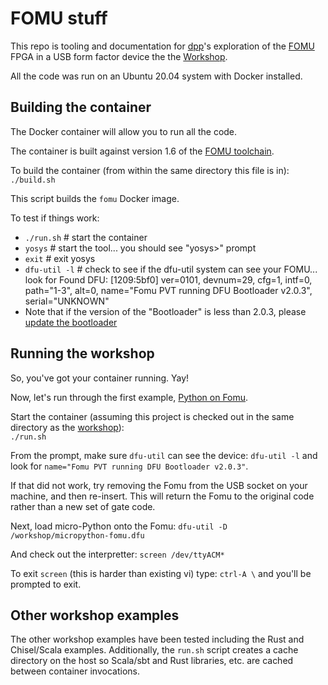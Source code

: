 # FOMU stuff

This repo is tooling and documentation for [dpp](https://twitter.com/dpp)'s
exploration of the [FOMU](https://tomu.im/fomu.html) FPGA in a USB form factor
device the the [Workshop](https://workshop.fomu.im/en/latest/index.html).


All the code was run on an Ubuntu 20.04 system with Docker
installed.

## Building the container

The Docker container will allow you to run all the code.

The container is built against version 1.6 of the [FOMU toolchain](https://github.com/im-tomu/fomu-toolchain/tree/v1.6).

To build the container (from within the same directory
this file is in): `./build.sh`

This script builds the `fomu` Docker image.

To test if things work:

* `./run.sh` # start the container
* `yosys` # start the tool... you should see "yosys>" prompt
* `exit` # exit yosys
* `dfu-util -l` # check to see if the dfu-util system can see your FOMU... look for Found DFU: [1209:5bf0] ver=0101, devnum=29, cfg=1, intf=0, path="1-3", alt=0, name="Fomu PVT running DFU Bootloader v2.0.3", serial="UNKNOWN"
* Note that if the version of the "Bootloader" is less than 2.0.3, please [update the bootloader](https://workshop.fomu.im/en/latest/bootloader.html#bootloader-update)

## Running the workshop

So, you've got your container running. Yay!

Now, let's run through the first example, [Python on Fomu](https://workshop.fomu.im/en/latest/python.html#python-on-fomu).

Start the container (assuming this project is checked out in the same directory as the [workshop](https://github.com/im-tomu/fomu-workshop)):   
`./run.sh`

From the prompt, make sure `dfu-util` can see the device: `dfu-util -l` and look for `name="Fomu PVT running DFU Bootloader v2.0.3"`.

If that did not work, try removing the Fomu from the USB socket
on your machine, and then re-insert. This will return the Fomu
to the original code rather than a new set of gate code.

Next, load micro-Python onto the Fomu: 
`dfu-util -D /workshop/micropython-fomu.dfu`

And check out the interpretter: `screen /dev/ttyACM*`

To exit `screen` (this is harder than existing vi)
type: `ctrl-A \` and you'll be prompted to exit.


## Other workshop examples

The other workshop examples have been tested including the
Rust and Chisel/Scala examples. Additionally, the `run.sh`
script creates a cache directory on the host so Scala/sbt
and Rust libraries, etc. are cached between container
invocations.

